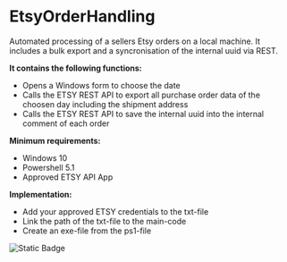 # EtsyOrderHandling
Automated processing of a sellers Etsy orders on a local machine. It includes a bulk export and a syncronisation of the internal uuid via REST.

**It contains the following functions:**
- Opens a Windows form to choose the date
- Calls the ETSY REST API to export all purchase order data of the choosen day including the shipment address
- Calls the ETSY REST API to save the internal uuid into the internal comment of each order

**Minimum requirements:**
- Windows 10
- Powershell 5.1
- Approved ETSY API App

**Implementation:**
- Add your approved ETSY credentials to the txt-file
- Link the path of the txt-file to the main-code
- Create an exe-file from the ps1-file


![Static Badge](https://img.shields.io/badge/in%20Development-)
